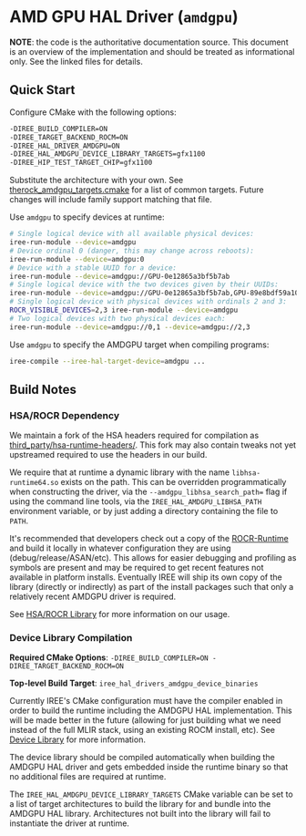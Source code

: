 # AMD GPU HAL Driver (`amdgpu`)

**NOTE**: the code is the authoritative documentation source. This document is an overview of the implementation and should be treated as informational only. See the linked files for details.

## Quick Start

Configure CMake with the following options:

```sh
-DIREE_BUILD_COMPILER=ON
-DIREE_TARGET_BACKEND_ROCM=ON
-DIREE_HAL_DRIVER_AMDGPU=ON
-DIREE_HAL_AMDGPU_DEVICE_LIBRARY_TARGETS=gfx1100
-DIREE_HIP_TEST_TARGET_CHIP=gfx1100
```

Substitute the architecture with your own. See [therock_amdgpu_targets.cmake](https://github.com/ROCm/TheRock/blob/main/cmake/therock_amdgpu_targets.cmake#L44) for a list of common targets. Future changes will include family support matching that file.

Use `amdgpu` to specify devices at runtime:

```sh
# Single logical device with all available physical devices:
iree-run-module --device=amdgpu
# Device ordinal 0 (danger, this may change across reboots):
iree-run-module --device=amdgpu:0
# Device with a stable UUID for a device:
iree-run-module --device=amdgpu://GPU-0e12865a3bf5b7ab
# Single logical device with the two devices given by their UUIDs:
iree-run-module --device=amdgpu://GPU-0e12865a3bf5b7ab,GPU-89e8bdf59a10cf6d
# Single logical device with physical devices with ordinals 2 and 3:
ROCR_VISIBLE_DEVICES=2,3 iree-run-module --device=amdgpu
# Two logical devices with two physical devices each:
iree-run-module --device=amdgpu://0,1 --device=amdgpu://2,3
```

Use `amdgpu` to specify the AMDGPU target when compiling programs:

```sh
iree-compile --iree-hal-target-device=amdgpu ...
```

## Build Notes

### HSA/ROCR Dependency

We maintain a fork of the HSA headers required for compilation as [third_party/hsa-runtime-headers/](https://github.com/iree-org/hsa-runtime-headers). This fork may also contain tweaks not yet upstreamed required to use the headers in our build.

We require that at runtime a dynamic library with the name `libhsa-runtime64.so` exists on the path. This can be overridden programmatically when constructing the driver, via the `--amdgpu_libhsa_search_path=` flag if using the command line tools, via the `IREE_HAL_AMDGPU_LIBHSA_PATH` environment variable, or by just adding a directory containing the file to `PATH`.

It's recommended that developers check out a copy of the [ROCR-Runtime](https://github.com/ROCm/ROCR-Runtime) and build it locally in whatever configuration they are using (debug/release/ASAN/etc). This allows for easier debugging and profiling as symbols are present and may be required to get recent features not available in platform installs. Eventually IREE will ship its own copy of the library (directly or indirectly) as part of the install packages such that only a relatively recent AMDGPU driver is required.

See [HSA/ROCR Library](#hsarocr-library) for more information on our usage.

### Device Library Compilation

**Required CMake Options**: `-DIREE_BUILD_COMPILER=ON -DIREE_TARGET_BACKEND_ROCM=ON`

**Top-level Build Target**: `iree_hal_drivers_amdgpu_device_binaries`

Currently IREE's CMake configuration must have the compiler enabled in order to build the runtime including the AMDGPU HAL implementation. This will be made better in the future (allowing for just building what we need instead of the full MLIR stack, using an existing ROCM install, etc). See [Device Library](#device-library) for more information.

The device library should be compiled automatically when building the AMDGPU HAL driver and gets embedded inside the runtime binary so that no additional files are required at runtime.

The `IREE_HAL_AMDGPU_DEVICE_LIBRARY_TARGETS` CMake variable can be set to a list of target architectures to build the library for and bundle into the AMDGPU HAL library. Architectures not built into the library will fail to instantiate the driver at runtime.
